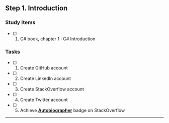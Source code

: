 ## Step 1. Introduction

### Study Items  <!-- omit in toc -->
- [ ] 1. C# book, chapter 1 : C# Introduction

### Tasks  <!-- omit in toc -->

- [ ] 1. Create GitHub account
- [ ] 2. Create LinkedIn account
- [ ] 3. Create StackOverflow account
- [ ] 4. Create Twitter account
- [ ] 5. Achieve [**Autobiographer**](https://stackoverflow.com/help/badges/9/autobiographer) badge on StackOverflow

<hr/>
